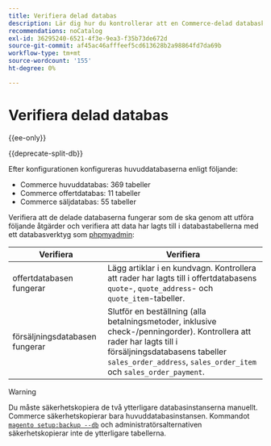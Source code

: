 ```yaml
---
title: Verifiera delad databas
description: Lär dig hur du kontrollerar att en Commerce-delad databaskonfiguration fungerar som den ska.
recommendations: noCatalog
exl-id: 36295240-6521-4f3e-9ea3-f35b73de672d
source-git-commit: af45ac46afffeef5cd613628b2a98864fd7da69b
workflow-type: tm+mt
source-wordcount: '155'
ht-degree: 0%

---
```


# Verifiera delad databas

{{ee-only}}

{{deprecate-split-db}}

Efter konfigurationen konfigureras huvuddatabaserna enligt följande:

- Commerce huvuddatabas: 369 tabeller
- Commerce offertdatabas: 11 tabeller
- Commerce säljdatabas: 55 tabeller

Verifiera att de delade databaserna fungerar som de ska genom att utföra följande åtgärder och verifiera att data har lagts till i databastabellerna med ett databasverktyg som [phpmyadmin](../../installation/prerequisites/optional-software.md#phpmyadmin):

| Verifiera | Verifiera |
| -------------- | ------------- |
| offertdatabasen fungerar | Lägg artiklar i en kundvagn. Kontrollera att rader har lagts till i offertdatabasens `quote`-, `quote_address`- och `quote_item`-tabeller. |
| försäljningsdatabasen fungerar | Slutför en beställning (alla betalningsmetoder, inklusive check-/penningorder). Kontrollera att rader har lagts till i försäljningsdatabasens tabeller `sales_order_address`, `sales_order_item` och `sales_order_payment`. |

>[!WARNING]
>
>Du måste säkerhetskopiera de två ytterligare databasinstanserna manuellt. Commerce säkerhetskopierar bara huvuddatabasinstansen. Kommandot [`magento setup:backup --db`](../../installation/tutorials/backup.md) och administratörsalternativen säkerhetskopierar inte de ytterligare tabellerna.
